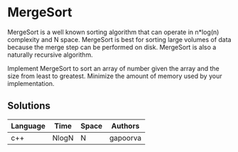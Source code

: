 # MergeSort

MergeSort is a well known sorting algorithm that can operate in n*log(n) complexity and N space. MergeSort is best for sorting large volumes of data because the merge step can be performed on disk. MergeSort is also a naturally recursive algorithm.

Implement MergeSort to sort an array of number given the array and the size from least to greatest. Minimize the amount of memory used by your implementation.

## Solutions

| Language | Time   | Space | Authors  |
|----------|--------|-------|----------|
| c++      | NlogN  | N     | gapoorva |